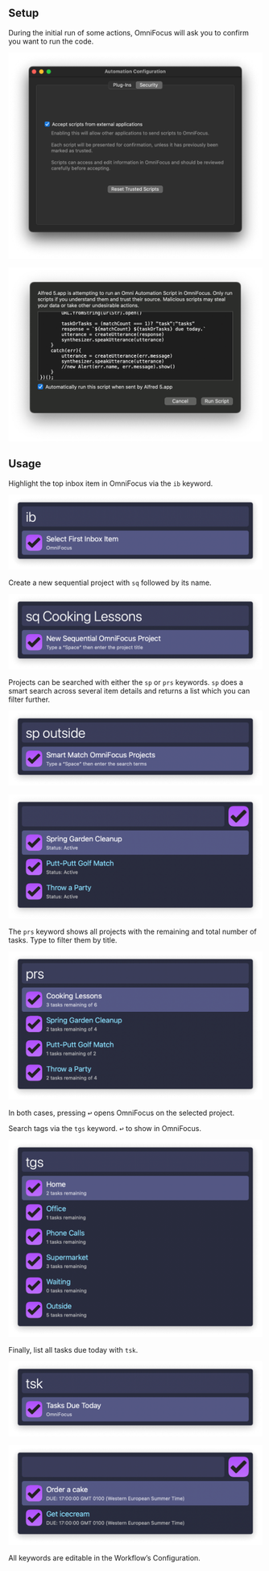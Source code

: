 ## Setup

During the initial run of some actions, OmniFocus will ask you to confirm you want to run the code.

![First confirmation](images/confirmation1.png)

![Second confirmation](images/confirmation2.png)

## Usage

Highlight the top inbox item in OmniFocus via the `ib` keyword.

![Open first inbox item](images/ib.png)

Create a new sequential project with `sq` followed by its name.

![New sequential project](images/sq.png)

Projects can be searched with either the `sp` or `prs` keywords. `sp` does a smart search across several item details and returns a list which you can filter further.

![Starting a smart search](images/sp1.png)

![Showing results from a smart search](images/sp2.png)

The `prs` keyword shows all projects with the remaining and total number of tasks. Type to filter them by title.

![Searching projects](images/prs.png)

In both cases, pressing <kbd>↩</kbd> opens OmniFocus on the selected project.

Search tags via the `tgs` keyword. <kbd>↩</kbd> to show in OmniFocus.

![Showing tags](images/tgs.png)

Finally, list all tasks due today with `tsk`.

![Start the list of tasks due today](images/tsk1.png)

![Listing tasks due today](images/tsk2.png)

All keywords are editable in the Workflow’s Configuration.
